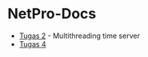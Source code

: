 # NetPro-Docs

- [Tugas 2](https://github.com/danielcristho/NetPro-Docs/tree/main/netpro-2) - Multithreading time server
- [Tugas 4]()